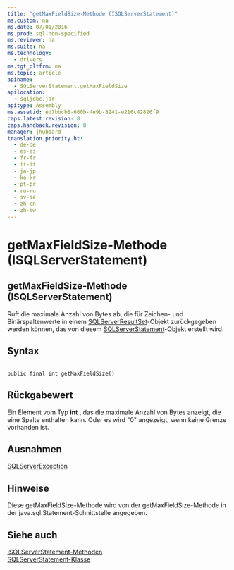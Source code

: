 ```yaml
---
title: "getMaxFieldSize-Methode (ISQLServerStatement)"
ms.custom: na
ms.date: 07/01/2016
ms.prod: sql-non-specified
ms.reviewer: na
ms.suite: na
ms.technology: 
  - drivers
ms.tgt_pltfrm: na
ms.topic: article
apiname: 
  - SQLServerStatement.getMaxFieldSize
apilocation: 
  - sqljdbc.jar
apitype: Assembly
ms.assetid: ed7bbcb8-660b-4e9b-8241-e216c42826f9
caps.latest.revision: 8
caps.handback.revision: 8
manager: jhubbard
translation.priority.ht: 
  - de-de
  - es-es
  - fr-fr
  - it-it
  - ja-jp
  - ko-kr
  - pt-br
  - ru-ru
  - sv-se
  - zh-cn
  - zh-tw
---
```

# getMaxFieldSize-Methode (ISQLServerStatement)
    
## getMaxFieldSize\-Methode \(ISQLServerStatement\)  
 Ruft die maximale Anzahl von Bytes ab, die für Zeichen\- und Binärspaltenwerte in einem [SQLServerResultSet](../content/SQLServerResultSet-Class.md)\-Objekt zurückgegeben werden können, das von diesem [SQLServerStatement](../content/SQLServerStatement-Class.md)\-Objekt erstellt wird.  
  
## Syntax  
  
```  
  
public final int getMaxFieldSize()  
```  
  
## Rückgabewert  
 Ein Element vom Typ **int** , das die maximale Anzahl von Bytes anzeigt, die eine Spalte enthalten kann. Oder es wird "0" angezeigt, wenn keine Grenze vorhanden ist.  
  
## Ausnahmen  
 [SQLServerException](../content/SQLServerException-Class.md)  
  
## Hinweise  
 Diese getMaxFieldSize\-Methode wird von der getMaxFieldSize\-Methode in der java.sql.Statement\-Schnittstelle angegeben.  
  
## Siehe auch  
 [ISQLServerStatement-Methoden](../content/SQLServerStatement-Methods.md)   
 [SQLServerStatement-Klasse](../content/SQLServerStatement-Class.md)  
  
  